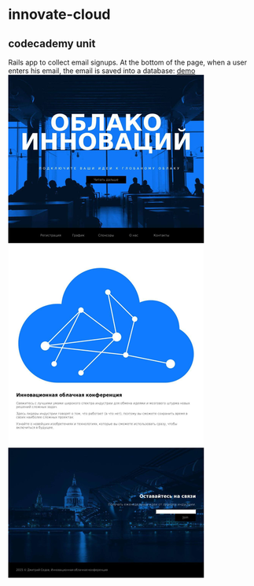 # innovate-cloud
## codecademy unit
Rails app to collect email signups. At the bottom of the page, when a user enters his email, the email is saved into a database:
[demo](https://medvedev.herokuapp.com "demo")
![screenshot](https://github.com/sedovdmitry/innovate-cloud/blob/master/app/assets/images/screenshot.jpg "screenshot app")